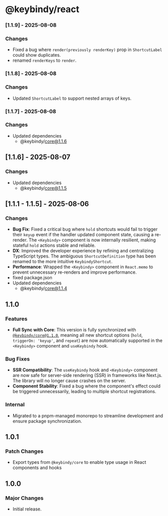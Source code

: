 # @keybindy/react

### [1.1.9] - 2025-08-08

### Changes

- Fixed a bug where `render(previously renderKey)` prop in `ShortcutLabel` could show duplicates.
- renamed `renderKeys` to `render`.

### [1.1.8] - 2025-08-08

### Changes

- Updated `ShortcutLabel` to support nested arrays of keys.

### [1.1.7] - 2025-08-08

### Changes

- Updated dependencies
  - @keybindy/core@1.1.6

## [1.1.6] - 2025-08-07

### Changes

- Updated dependencies
  - @keybindy/core@1.1.5

## [1.1.1 - 1.1.5] - 2025-08-06

### Changes

- **Bug Fix**: Fixed a critical bug where `hold` shortcuts would fail to trigger their `keyup` event if the handler updated component state, causing a re-render. The `<Keybindy>` component is now internally resilient, making stateful `hold` actions stable and reliable.
- **DX**: Improved the developer experience by refining and centralizing TypeScript types. The ambiguous `ShortcutDefinition` type has been renamed to the more intuitive `KeybindyShortcut`.
- **Performance**: Wrapped the `<Keybindy>` component in `React.memo` to prevent unnecessary re-renders and improve performance.
- fixed package.json
- Updated dependencies
  - @keybindy/core@1.1.4

## 1.1.0

### Features

- **Full Sync with Core**: This version is fully synchronized with [`@keybindy/core@1.1.0`](https://github.com/keybindyjs/keybindy/blob/main/packages/core/CHANGELOG.md), meaning all new shortcut options (`hold`, `triggerOn: 'keyup'`, and `repeat`) are now automatically supported in the `<Keybindy>` component and `useKeybindy` hook.

### Bug Fixes

- **SSR Compatibility**: The `useKeybindy` hook and `<Keybindy>` component are now safe for server-side rendering (SSR) in frameworks like Next.js. The library will no longer cause crashes on the server.
- **Component Stability**: Fixed a bug where the component's effect could be triggered unnecessarily, leading to multiple shortcut registrations.

### Internal

- Migrated to a pnpm-managed monorepo to streamline development and ensure package synchronization.

## 1.0.1

### Patch Changes

- Export types from `@keybindy/core` to enable type usage in React components and hooks

## 1.0.0

### Major Changes

- Initial release.
